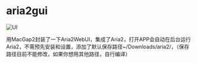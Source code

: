 # aria2gui
![UI](http://i.imgur.com/zpmZqLr.png)

用MacGap2封装了一下Aria2WebUI，集成了Aria2，打开APP会自动在后台运行Aria2，不需预先安装和设置，添加了默认保存路径~/Downloads/aria2/，（保存路径目前不能修改，如果你想用其他路径，自行编译）



